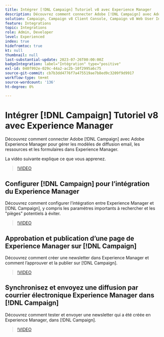 ```yaml
---
title: Intégrer [!DNL Campaign] Tutoriel v8 avec Experience Manager
description: Découvrez comment connecter Adobe [!DNL Campaign] avec Adobe Experience Manager pour gérer les modèles de diffusion email, les ressources et les formulaires dans Experience Manager.
solution: Campaign, Campaign v8 Client Console, Campaign v8 Web User Interface, Experience Manager
feature: Integrations
topic: Integrations
role: Admin, Developer
level: Experienced
index: true
hidefromtoc: true
kt: null
thumbnail: null
last-substantial-update: 2023-07-26T00:00:00Z
badgeIntegration: label="Intégration" type="positive"
exl-id: 040f992e-029c-44a2-ac2b-10f2995a6c75
source-git-commit: cb7b3dd4776f7a475519ae7b8ed9c3209f9d9917
workflow-type: tm+mt
source-wordcount: '136'
ht-degree: 0%

---
```


# Intégrer [!DNL Campaign] Tutoriel v8 avec Experience Manager

Découvrez comment connecter Adobe [!DNL Campaign] avec Adobe Experience Manager pour gérer les modèles de diffusion email, les ressources et les formulaires dans Experience Manager.

La vidéo suivante explique ce que vous apprenez.

>[!VIDEO](https://video.tv.adobe.com/v/340319?quality=12&learn=on)

## Configurer [!DNL Campaign] pour l’intégration du Experience Manager

Découvrez comment configurer l’intégration entre Experience Manager et [!DNL Campaign], y compris les paramètres importants à rechercher et les &quot;pièges&quot; potentiels à éviter.

>[!VIDEO](https://video.tv.adobe.com/v/340121?quality=12&learn=on)

## Approbation et publication d’une page de Experience Manager sur [!DNL Campaign]

Découvrez comment créer une newsletter dans Experience Manager et comment l’approuver et la publier sur [!DNL Campaign].

>[!VIDEO](https://video.tv.adobe.com/v/340678?quality=12&learn=on)

## Synchronisez et envoyez une diffusion par courrier électronique Experience Manager dans [!DNL Campaign]

Découvrez comment tester et envoyer une newsletter qui a été créée en Experience Manager, dans [!DNL Campaign].

>[!VIDEO](https://video.tv.adobe.com/v/340151?quality=12&learn=on)
